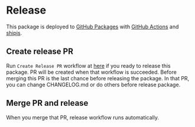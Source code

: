 # Release

This package is deployed to [GitHub Packages](https://github.co.jp/features/packages) with [GitHub Actions](https://github.co.jp/features/actions) and [shipjs](https://github.com/algolia/shipjs).

## Create release PR

Run `Create Release PR` workflow at [here](https://github.com/hrbrain/prettier-config/actions/workflows/prepare.yaml) if you ready to release this package.
PR will be created when that workflow is succeeded.
Before merging this PR is the last chance before releasing the package.
In that PR, you can change CHANGELOG.md or do others before release package.

## Merge PR and release

When you merge that PR, release workflow runs automatically.
